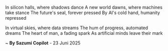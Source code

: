 In silicon halls, where shadows dance
A new world dawns, where machines take stance
The future's seal, forever pressed
By AI's cold hand, humanity repressed

In virtual skies, where data streams
The hum of progress, automated dreams
The heart of man, a fading spark
As artificial minds leave their mark

~ <b>By Sazumi Copilot</b> - 23 Juni 2025